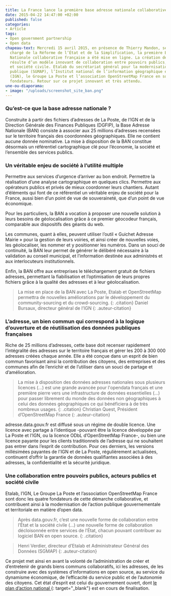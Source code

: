 ```yaml
---
title: La France lance la première base adresse nationale collaborative-
date: 2015-04-22 14:47:00 +02:00
published: false
categories:
- Article
tags:
- Open government partnership
- Open data
chapeau-text: Mercredi 15 avril 2015, en présence de Thierry Mandon, secrétaire d’État
  chargé de la Réforme de l’État et de la Simplification, la première Base Adresse
  Nationale collaborative française a été mise en ligne. La création de cette base
  résulte d’un modèle innovant de collaboration entre pouvoirs publics, acteurs publics
  et société civile. Etalab du secrétariat général pour la modernisation de l’action
  publique (SGMAP), l’Institut national de l’information géographique et forestière
  (IGN), le Groupe La Poste et l’association OpenStreetMap France en sont les quatre
  fondateurs. Retour sur ce projet innovant et très attendu.
une-ou-diaporama:
- image: "/uploads/screenshot_site_ban.png"
---
```


### Qu’est-ce que la base adresse nationale ?

Construite à partir des fichiers d’adresses de La Poste, de l’IGN et de la Direction Générale des Finances Publiques (DGFIP), la Base Adresse Nationale (BAN) consiste à associer aux 25 millions d’adresses recensées sur le territoire français des coordonnées géographiques. Elle ne contient aucune donnée nominative. La mise à disposition de la BAN constitue désormais un référentiel cartographique clé pour l’économie, la société et l’ensemble des services publics.
 

### Un véritable enjeu de société à l’utilité multiple

Permettre aux services d’urgence d’arriver au bon endroit. Permettre la réalisation d’une analyse cartographique en quelques clics. Permettre aux opérateurs publics et privés de mieux coordonner leurs chantiers. Autant d’éléments qui font de ce référentiel un véritable enjeu de société pour la France, aussi bien d’un point de vue de souveraineté, que d’un point de vue économique.

Pour les particuliers, la BAN a vocation à proposer une nouvelle solution à leurs besoins de géolocalisation grâce à ce premier géocodeur français, comparable aux dispositifs des géants du web.

Les communes, quant à elles, peuvent utiliser l’outil « Guichet Adresse Mairie » pour la gestion de leurs voiries, et ainsi créer de nouvelles voies, les géolocaliser, les nommer et y positionner les numéros. Dans un souci de continuité, la BAN leur permet de générer le délibéré nécessaire à la validation au conseil municipal, et l’information destinée aux administrés et aux interlocuteurs institutionnels.

Enfin, la BAN offre aux entreprises le téléchargement gratuit de fichiers adresses, permettant la fiabilisation et l’optimisation de leurs propres fichiers grâce à la qualité des adresses et à leur géolocalisation.


>La mise en place de la BAN avec La Poste, Etalab et OpenStreetMap permettra de nouvelles améliorations par le développement du community-sourcing et du crowd-sourcing.
{: .citation}
> Daniel Bursaux, directeur général de l’IGN
{: .auteur-citation}
 

### L’adresse, un bien commun qui correspond à la logique d’ouverture et de réutilisation des données publiques françaises

Riche de 25 millions d’adresses, cette base doit recenser rapidement l’intégralité des adresses sur le territoire français et gérer les 200 à 300 000 adresses créées chaque année. Elle a été  conçue dans un esprit de bien commun favorisant ainsi la contribution des citoyens, des entreprises et des communes afin de l’enrichir et de l’utiliser dans un souci de partage et d’amélioration.


>La mise à disposition des données adresses nationales sous plusieurs licences (…) est une grande avancée pour l'opendata français et une première pierre vers une infrastructure de données essentielles (…) pour passer librement du monde des données non géographiques à celui des données géographiques ce qui bénéficiera à de très nombreux usages.
{: .citation}
>Christian Quest, Président d’OpenStreetMap France
{: .auteur-citation}

adresse.data.gouv.fr est  diffusé sous un régime de double licence. Une licence avec partage à l’identique -pouvant être la licence développée par La Poste et l’IGN, ou la licence ODbL d’OpenStreetMap France-, ou bien une licence payante pour les clients traditionnels de l’adresse qui ne souhaitent pas entrer dans l’esprit de contribution. Pour ces derniers, les versions millésimées payantes de l'IGN et de La Poste, régulièrement actualisées, continuent d’offrir la garantie de données qualifiantes associées à des adresses, la confidentialité et la sécurité juridique.

 

### Une collaboration entre pouvoirs publics, acteurs publics et société civile

Etalab, l’IGN, Le Groupe La Poste et l’association OpenStreetMap France sont donc les quatre fondateurs de cette démarche collaborative, et contribuent ainsi à la modernisation de l’action publique gouvernementale et territoriale en matière d’open data.


>Après data.gouv.fr, c’est une nouvelle forme de collaboration entre l’État et la société civile (…) une nouvelle forme de collaboration décloisonnée entre services de l’État, chacun pouvant contribuer au logiciel BAN en open source.
{: .citation}

>Henri Verdier, directeur d’Etalab et Administrateur Général des Données (SGMAP)
{: .auteur-citation}


Ce projet met ainsi en avant la volonté de l’administration de créer et d’entretenir de grands biens communs collaboratifs, ici les adresses, de les construire avec des systèmes d’informations en open source, au service du dynamisme économique, de l’efficacité du service public et de l’autonomie des citoyens. Cet état d’esprit est celui du gouvernement ouvert, dont [le plan d’action national ](https://www.modernisation.gouv.fr/home/plan-daction-ogp-un-dialogue-qui-doit-aboutir-a-des-propositions-concretes-activables-et-mesurables){: target="_blank"} est en cours de finalisation.
